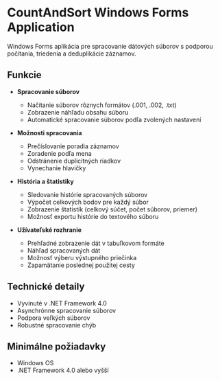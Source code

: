 # CountAndSort Windows Forms Application

Windows Forms aplikácia pre spracovanie dátových súborov s podporou počítania, triedenia a deduplikácie záznamov.

## Funkcie

- **Spracovanie súborov**
  - Načítanie súborov rôznych formátov (.001, .002, .txt)
  - Zobrazenie náhľadu obsahu súboru
  - Automatické spracovanie súborov podľa zvolených nastavení

- **Možnosti spracovania**
  - Prečíslovanie poradia záznamov
  - Zoradenie podľa mena
  - Odstránenie duplicitných riadkov
  - Vynechanie hlavičky

- **História a štatistiky**
  - Sledovanie histórie spracovaných súborov
  - Výpočet celkových bodov pre každý súbor
  - Zobrazenie štatistík (celkový súčet, počet súborov, priemer)
  - Možnosť exportu histórie do textového súboru

- **Užívateľské rozhranie**
  - Prehľadné zobrazenie dát v tabuľkovom formáte
  - Náhľad spracovaných dát
  - Možnosť výberu výstupného priečinka
  - Zapamätanie poslednej použitej cesty

## Technické detaily

- Vyvinuté v .NET Framework 4.0
- Asynchrónne spracovanie súborov
- Podpora veľkých súborov
- Robustné spracovanie chýb

## Minimálne požiadavky

- Windows OS
- .NET Framework 4.0 alebo vyšší
